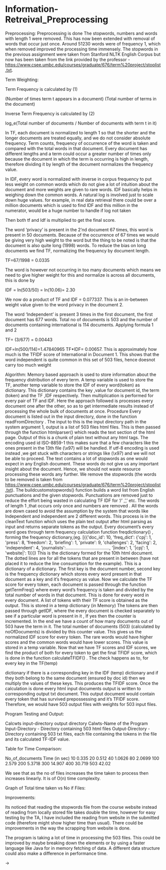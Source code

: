 # Information-Retreival_Preprocessing

Preprocessing: Preprocessing is done The stopwords, numbers and words with length 1 were removed. This has now been extended with removal of words that occur just once. Around 51230 words were of frequency 1, which when removed improved the processing time immensely. The stopwords in the previous assignment were taken from Stanford NLTK English Corpus but now has been taken from the link provided by the professor - https://www.csee.umbc.edu/courses/graduate/676/term%20project/stoplist.txt.

Term Weighting:

Term Frequency is calculated by (1)

(Number of times term t appears in a document) (Total number of terms in the document)

Inverse Term Frequency is calculated by (2)

log_e(Total number of documents / Number of documents with term t in it)

In TF, each document is normalized to length 1 so that the shorter and the longer documents are treated equally, and we do not consider absolute frequency. Term counts, frequency of occurrence of the word is taken and compared with the total words in that document. Every document has different lengths and a term could occur a greater number of times only because the document in which the term is occurring is high in length, therefore dividing it by length of the document normalizes the frequency value.

In IDF, every word is normalized with inverse in corpus frequency to put less weight on common words which do not give a lot of intuition about the document and more weights are given to rare words. IDF basically helps in weighing down the common words. A natural log is involved just to scale down huge values. for example, in real data retrieval there could be over a million documents which is used to find IDF and this million in the numerator, would be a huge number to handle if log not taken

Then both tf and Idf is multiplied to get the final score.

The word ‘privacy’ is present in the 2’nd document 67 times, this word is present in 50 documents. Because of the occurrence of 67 times we would be giving very high weight to the word but the thing to be noted is that the document is also quite long (1998) words. To reduce the bias on long documents we find TF, normalizing the frequency by document length.

TF=67/1998 = 0.0335

The word is however not occurring in too many documents which means we need to give higher weight for this and normalize is across all documents, this is done by

IDF = ln(503/50) = ln(10.06)= 2.30

We now do a product of TF and IDF = 0.077337. This is an in-between weight value given to the word privacy in the document 2.

The word ‘Independent’ is present 3 times in the first document, the first document has 677 words. Total no of documents is 503 and the number of documents containing international is 114 documents. Applying formula 1 and 2

TF= (3/677) = 0.00443
 
IDF=ln(500/114)=1.47840965
TF*IDF= 0.00657. This is approximately how much is the TFIDF score of International in Document 1. This shows that the word independent is quite common in this set of 503 files, hence doesnot carry too much weight

Algorithm: Memory based approach is used to store information about the frequency distribution of every term. A temp variable is used to store the TF, another temp variable to store the IDF of every word(token) as dictionary. This dictionary contains the key ,value for document id, the term (token) and the TF ,IDF respectively. Then multiplication is performed for every pair of TF and IDF. Here the approach followed is processes every document one after the other, so as to get intermediate results instead of processing the whole bulk of documents at once.
Procedure
Every document is listed out in the input directory, done in the function readFromDirectory . The input to this is the input directory path in the system argument 1, output is a list of 503 files html files.
This is then passed through the function htmlparser() which reads the text section of the html page. Output of this is a chunk of plain text without any html tags. The encoding used id ISO-8859-1 this makes sure that a few characters like the ones present in the 13th file (\x97) will be handled. If utf-8 encoding is used instead ,we get stuck with characters or strings like (\x97) and we will not be able to proceed.
The text contains a lot of stopwords as one would expect in any English document. These words do not give us any important insight about the document. Hence, we should not waste resource processing these words any further. We remove the stopwords (the words to be removed is taken from https://www.csee.umbc.edu/courses/graduate/676/term%20project/stoplist.txt). The buildcustomstopwords() function builds a word list from English punctuations and the given stopwords. Punctuations are removed just to reduce the effort being wasted in calculating TF IDF for ‘/’ ,’,’ etc.
The words of length 1 ,that occurs only once and numbers are removed . All the words are down cased to avoid the assumption by the system that words like Independent and independent are 2 different words. This process is in the cleanText function which uses the plain text output after html parsing as input and returns separate tokens as the output.
Every document’s every word goes through term frequency calculation function freqdictionary() , forming the frequency dictionary,(eg. [{{'doc_id': 10, 'freq_dict': {'cpj': 1, 'press': 8, 'freedom': 2, 'briefing': 1, 'private': 9,
'challenges': 2, 'facing': 2, 'independent': 4, 'journalists':…………………………….., '|index': 1, '|cpj': 1, 'website|':
1}}])
This is the dictionary formed for the 10th html document. The dotted lines are for all the tokens that are present in between (have not placed it to reduce the line consumption for the example).
This is a dictionary of a dictionary. The first key is the document number, second key is the frequency dictionary which stores every word present in that document as a key and it’s frequency as value.
Now we calculate the TF score for every token, each document is passed through the function getTermFreq() where every word’s frequency is taken and divided by the total number of words in that document. This is done for every word in every document. A list of tokens with their TF score is obtained as the output. This is stored in a temp dictionary (in Memory)
The tokens are then passed through getIDF, where the every document is checked separately to see if a particular word is present in it , If yes then the counter is incremented. In the end we have a count of how many documents out of 503 have the term in it. The total number of documents (503) (calculated by noOfDocuments) is divided by this counter value. This gives us the normalized IDF score for every token. The rare words would have higher scores and the common words would have lower scores. This value is stored in a temp variable.
Now that we have TF scores and IDF scores, we find the product of both for every token to get the final TFIDF score, which is done in the function calculateTFIDF() . The check happens as to, for every key in the TF(temp)
 
dictionary if there is a corresponding key in the IDF (temp) dictionary and if they both belong to the same document (ensured by doc id) then we multiply the values of these keys. This produces the TFIDF score.
Once the calculation is done every html input documents output is written to corresponding output txt document. This output document would contain every token that has survived prepossessing and it’s TFIDF score. Therefore, we would have 503 output files with weights for 503 input files.

Program Testing and Output:

Calcwts input-directory output directory Calwts-Name of the Program
Input-Directory - Directory containing 503 html files
Output-Directory - Directory containing 503 txt files, each file containing the tokens in the file and its calculated TF-IDF value.

Table for Time Comparison:

No_of_documents	Time (in sec)
10	0.335
20	0.512
40	1.0626
80	2.0699
100	2.579
200	5.3718
300	14.907
400	30.719
503	42.02

We see that as the no of files increases the time taken to process then increases linearly. It is of O(n) time complexity.

Graph of Total time taken vs No if Files:



 




Improvements:

Its noticed that reading the stopwords file from the course website instead of reading from locally stored file takes double the time, however for easy testing by the TA, I have included the reading from website in the submitted code (therefore might show higher time than usual). There could be improvements in the way the scrapping from website is done.

The program is taking a lot of time in processing the 503 files. This could be improved by maybe breaking down the elements or by using a faster language like Java for in memory fetching of data. A different data structure could also make a difference in performance time.

-> 

